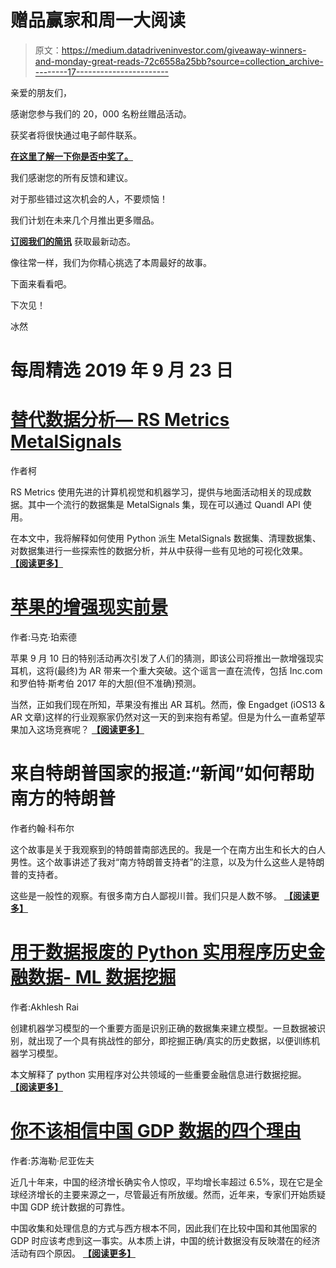 # 赠品赢家和周一大阅读

> 原文：<https://medium.datadriveninvestor.com/giveaway-winners-and-monday-great-reads-72c6558a25bb?source=collection_archive---------17----------------------->

亲爱的朋友们，

感谢您参与我们的 20，000 名粉丝赠品活动。

获奖者将很快通过电子邮件联系。​

[**在这里了解一下你是否中奖了。**](https://www.datadriveninvestor.com/ddiconnect/values/ddi-medium-followers-giveaway/paged/3/#post-175)

我们感谢您的所有反馈和建议。​

对于那些错过这次机会的人，不要烦恼！

我们计划在未来几个月推出更多赠品。

[**订阅我们的简讯**](https://www.datadriveninvestor.com/ddi-intelligence/) 获取最新动态。

像往常一样，我们为你精心挑选了本周最好的故事。

下面来看看吧。

下次见！

冰然

# 每周精选 2019 年 9 月 23 日

# [替代数据分析— RS Metrics MetalSignals](https://www.datadriveninvestor.com/2019/09/19/rs-metrics-metalsignals-data-analysis/)

作者柯

RS Metrics 使用先进的计算机视觉和机器学习，提供与地面活动相关的现成数据。其中一个流行的数据集是 MetalSignals 集，现在可以通过 Quandl API 使用。

在本文中，我将解释如何使用 Python 派生 MetalSignals 数据集、清理数据集、对数据集进行一些探索性的数据分析，并从中获得一些有见地的可视化效果。 [**【阅读更多】**](https://www.datadriveninvestor.com/2019/09/19/rs-metrics-metalsignals-data-analysis/)

# [苹果的增强现实前景](https://medium.com/datadriveninvestor/apples-augmented-reality-outlook-1260ef3173ff)

作者:马克·珀索德

苹果 9 月 10 日的特别活动再次引发了人们的猜测，即该公司将推出一款增强现实耳机，这将(最终)为 AR 带来一个重大突破。这个谣言一直在流传，包括 Inc.com 和罗伯特·斯考伯 2017 年的大胆(但不准确)预测。

当然，正如我们现在所知，苹果没有推出 AR 耳机。然而，像 Engadget (iOS13 & AR 文章)这样的行业观察家仍然对这一天的到来抱有希望。但是为什么一直希望苹果加入这场竞赛呢？ [**【阅读更多】**](https://medium.com/datadriveninvestor/apples-augmented-reality-outlook-1260ef3173ff)

# 来自特朗普国家的报道:“新闻”如何帮助南方的特朗普

作者约翰·科布尔

这个故事是关于我观察到的特朗普南部选民的。我是一个在南方出生和长大的白人男性。这个故事讲述了我对“南方特朗普支持者”的注意，以及为什么这些人是特朗普的支持者。

这些是一般性的观察。有很多南方白人鄙视川普。我们只是人数不够。 [**【阅读更多】**](https://www.datadriveninvestor.com/2019/09/19/report-from-trump-country-how-the-news-helps-trump-in-the-south/)

# [用于数据报废的 Python 实用程序历史金融数据- ML 数据挖掘](https://medium.com/datadriveninvestor/python-utility-for-data-scrapping-historical-financial-data-ml-data-mining-5396dfe6f38c)

作者:Akhlesh Rai

创建机器学习模型的一个重要方面是识别正确的数据集来建立模型。一旦数据被识别，就出现了一个具有挑战性的部分，即挖掘正确/真实的历史数据，以便训练机器学习模型。​

本文解释了 python 实用程序对公共领域的一些重要金融信息进行数据挖掘。 [**【阅读更多】**](https://medium.com/datadriveninvestor/python-utility-for-data-scrapping-historical-financial-data-ml-data-mining-5396dfe6f38c)

# [你不该相信中国 GDP 数据的四个理由](https://www.datadriveninvestor.com/2019/09/22/four-reasons-why-you-shouldnt-trust-chinas-gdp-data/)

作者:苏海勒·尼亚佐夫

近几十年来，中国的经济增长确实令人惊叹，平均增长率超过 6.5%，现在它是全球经济增长的主要来源之一，尽管最近有所放缓。然而，近年来，专家们开始质疑中国 GDP 统计数据的可靠性。

中国收集和处理信息的方式与西方根本不同，因此我们在比较中国和其他国家的 GDP 时应该考虑到这一事实。从本质上讲，中国的统计数据没有反映潜在的经济活动有四个原因。 [**【阅读更多】**](https://www.datadriveninvestor.com/2019/09/22/four-reasons-why-you-shouldnt-trust-chinas-gdp-data/)